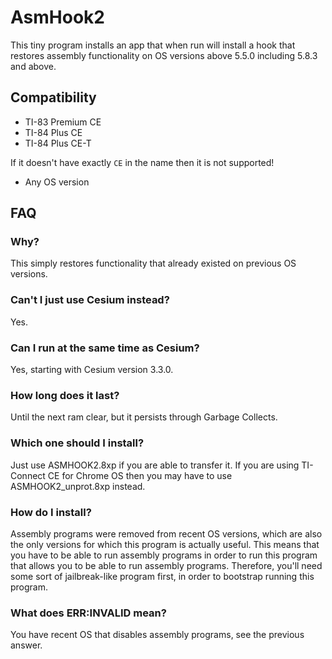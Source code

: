 # AsmHook2

This tiny program installs an app  that when run will install a hook that restores assembly functionality on OS versions above 5.5.0 including 5.8.3 and above.

## Compatibility

- TI-83 Premium CE
- TI-84 Plus CE
- TI-84 Plus CE-T

If it doesn't have exactly `CE` in the name then it is not supported!

- Any OS version

## FAQ

### Why?

This simply restores functionality that already existed on previous OS versions.

### Can't I just use Cesium instead?

Yes.

### Can I run at the same time as Cesium?

Yes, starting with Cesium version 3.3.0.

### How long does it last?

Until the next ram clear, but it persists through Garbage Collects.

### Which one should I install?

Just use ASMHOOK2.8xp if you are able to transfer it.  If you are using TI-Connect CE for Chrome OS then you may have to use ASMHOOK2_unprot.8xp instead.

### How do I install?

Assembly programs were removed from recent OS versions, which are also the only versions for which this program is actually useful.  This means that you have to be able to run assembly programs in order to run this program that allows you to be able to run assembly programs.  Therefore, you'll need some sort of jailbreak-like program first, in order to bootstrap running this program.

### What does ERR:INVALID mean?

You have recent OS that disables assembly programs, see the previous answer.
